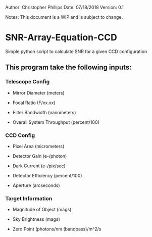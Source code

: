 Author: Christopher Phillips
Date: 07/18/2018
Version: 0.1

Notes: This document is a WIP and is subject to change.


# SNR-Array-Equation-CCD
Simple python script to calculate SNR for a given CCD configuration

## This program take the following inputs:

### Telescope Config

 - Mirror Diameter (meters)

 - Focal Ratio (F/xx.xx)

 - Filter Bandwidth (nanometers)

 - Overall System Throughput (percent/100)

### CCD Config

 - Pixel Area (micrometers)

 - Detector Gain (e-/photon)

 - Dark Current (e-/pix/sec)

 - Detector Efficiency (percent/100)

 - Aperture (arcseconds)

### Target Information

 - Magnitude of Object (mags)

 - Sky Brightness (mags)

 - Zero Point (photons/nm (bandpass)/m^2/s

